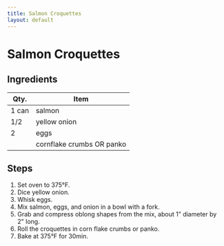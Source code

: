 ```yaml
---
title: Salmon Croquettes
layout: default
---
```


# Salmon Croquettes

## Ingredients

| Qty.  | Item                      |
| ----- | ------------------------- |
| 1 can | salmon                    |
| 1/2   | yellow onion              |
| 2     | eggs                      |
|       | cornflake crumbs OR panko |

## Steps

1. Set oven to 375°F.
1. Dice yellow onion.
1. Whisk eggs.
1. Mix salmon, eggs, and onion in a bowl with a fork.
1. Grab and compress oblong shapes from the mix, about 1" diameter by 2" long.
1. Roll the croquettes in corn flake crumbs or panko.
1. Bake at 375°F for 30min.
